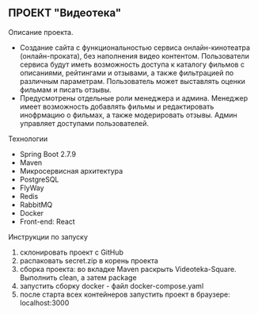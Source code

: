 ПРОЕКТ "Видеотека"
- 
Описание проекта.
  - Создание сайта с функциональностью сервиса онлайн-кинотеатра (онлайн-проката), без наполнения видео контентом. Пользователи сервиса будут иметь возможность доступа к каталогу фильмов с описаниями, рейтингами и отзывами, а также фильтрацией по различным параметрам. Пользователь может выставлять оценки фильмам и писать отзывы. 
  - Предусмотрены отдельные роли менеджера и админа. Менеджер имеет возможность добавлять фильмы и редактировать инофрмацию о фильмах, а также модерировать отзывы. Админ управляет доступами пользователей. 


Технологии 
- Spring Boot 2.7.9
- Maven 
- Микросервисная архитектура
- PostgreSQL
- FlyWay
- Redis
- RabbitMQ
- Docker 
- Front-end: React

Инструкции по запуску 
1) склонировать проект с GitHub
2) распаковать secret.zip в корень проекта
3) сборка проекта: во вкладке Maven раскрыть Videoteka-Square. Выполнить clean, а затем package
4) запустить сборку docker - файл docker-compose.yaml
5) после старта всех контейнеров запустить проект в браузере: localhost:3000
